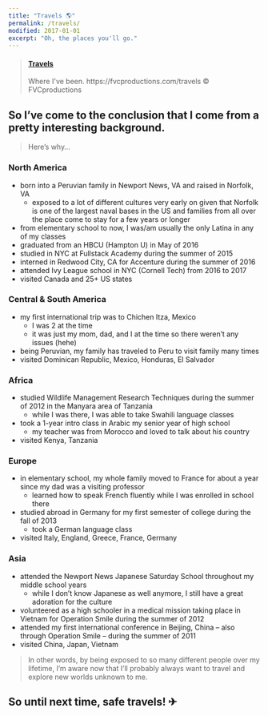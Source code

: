 ```yaml
---
title: "Travels 🌎️"
permalink: /travels/
modified: 2017-01-01
excerpt: "Oh, the places you'll go."
---
```


<blockquote class="embedly-card"><h4><a href="https://www.google.com/maps/d/u/0/embed?mid=11xSbsfkr_6UXjic4znLDZSObW_M">Travels</a></h4><p>Where I've been. https://fvcproductions.com/travels © FVCproductions</p></blockquote>


## So I’ve come to the conclusion that I come from a pretty interesting background.

> Here’s why…

### North America

- born into a Peruvian family in Newport News, VA and raised in Norfolk, VA
    + exposed to a lot of different cultures very early on given that Norfolk is one of the largest naval bases in the US and families from all over the place come to stay for a few years or longer
- from elementary school to now, I was/am usually the only Latina in any of my classes
- graduated from an HBCU (Hampton U) in May of 2016
- studied in NYC at Fullstack Academy during the summer of 2015
- interned in Redwood City, CA for Accenture during the summer of 2016
- attended Ivy League school in NYC (Cornell Tech) from 2016 to 2017
- visited Canada and 25+ US states

### Central & South America

- my first international trip was to Chichen Itza, Mexico
    + I was 2 at the time
    + it was just my mom, dad, and I at the time so there weren’t any issues (hehe)
- being Peruvian, my family has traveled to Peru to visit family many times
- visited Dominican Republic, Mexico, Honduras, El Salvador

### Africa

- studied Wildlife Management Research Techniques during the summer of 2012 in the Manyara area of Tanzania
    + while I was there, I was able to take Swahili language classes
- took a 1-year intro class in Arabic my senior year of high school
    + my teacher was from Morocco and loved to talk about his country
- visited Kenya, Tanzania

### Europe

- in elementary school, my whole family moved to France for about a year since my dad was a visiting professor
    + learned how to speak French fluently while I was enrolled in school there
- studied abroad in Germany for my first semester of college during the fall of 2013
    + took a German language class
- visited Italy, England, Greece, France, Germany

### Asia

- attended the Newport News Japanese Saturday School throughout my middle school years
    + while I don’t know Japanese as well anymore, I still have a great adoration for the culture
- volunteered as a high schooler in a medical mission taking place in Vietnam for Operation Smile during the summer of 2012
- attended my first international conference in Beijing, China – also through Operation Smile – during the summer of 2011
- visited China, Japan, Vietnam

> In other words, by being exposed to so many different people over my lifetime, I’m aware now that I’ll probably always want to travel and explore new worlds unknown to me.

## So until next time, safe travels! ✈